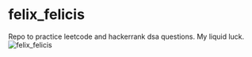 # felix_felicis

Repo to practice leetcode and hackerrank dsa questions. My liquid luck.
![felix_felicis](https://cdnb.artstation.com/p/assets/images/images/027/463/751/large/lena-ka-felix-felicis.jpg)
